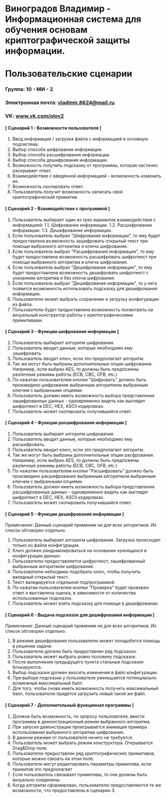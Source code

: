 Виноградов Владимир - Информационная система для обучения основам криптографической защиты информации.
==================================
Пользовательские сценарии
==================================

### Группа: 10 - МИ - 2

### Электронная почта: vladimir.8624@mail.ru

### VK: www.vk.com/olov2

#### [ Сценарий 1 - Возможности пользователя ]

1. Ввод информации / загрузка файла с информацией в основную подсистему.
2. Выбор способа шифрования информации.
3. Выбор способа расшифрования информации.
4. Выбор способа дешифрования информации.
5. Возможность получить подсказку от программы, которая частично раскрывает ответ.
6. Взаимодействие с введенной информацией - возможность изменить ее.
7. Возможность скопировать ответ.
8. Пользователь получит возможность написать свой криптографический примитив.

#### [ Сценарий 2 - Взаимодействие с программой ]

1. Пользователь выбирает один из трех вариантов взаимодействия с информацией:
  1.1. Шифрование информации.
  1.2. Расшифрование информации.
  1.3. Дешифрование информации.
2. Если пользователь выбрал "Шифрование информации", то ему будет предоставлена возможность зашифровать открытый текст при помощи выбранного алгоритма и ключа шифрования.
3. Если пользователь выбрал "Расшифрование информации", то ему будет предоставлена возможность расшифровать шифротекст при помощи выбранного алгоритма и ключа шифрования.
4. Если пользователь выбрал "Дешифрование информации", то ему будет предоставлена возможность дешифровать шифротекст с указанием алгоритма и без ключа шифрования.
5. Если пользователь выбрал "Дешифрование информации", то у него появится возможность использовать подсказку для дешифрования информации.
6. Пользователю может выбрать сохранение и загрузку конфигурации из файла.
7. Пользователю будет предоставлена возможность посмотреть на визуальный конструктор работы с криптографическими примитивами.

#### [ Сценарий 3 - Функции шифрования информации ]

1. Пользователь выбирает алгоритм шифрования.
2. Пользователь вводит данные, которые необходимо ему зашифровать.
3. Пользователь вводит ключ, если это предполагает алгоритм.
4. Так же могут быть выбраны дополнительные опции шифрования. Например, если выбран AES, то должны быть предложены различные режимы работы (ECB, CBC, OFB, etc.)
5. По нажатии пользователем кнопки "Шифровать" должно быть произведено шифрование выбранным алгоритмом выбранным ключем с выбранными опциями.
6. Пользователь должен иметь возможность выбора представления зашифрованных данных - одновременно видеть как выглядит шифротекст в DEC, HEX, ASCII кодировках.
7. Пользователь может скопировать получившийся ответ.

#### [ Сценарий 4 - Функции расшифрования информации ]

1. Пользователь выбирает алгоритм шифрования.
2. Пользователь вводит данные, которые необходимо ему расшифровать.
3. Пользователь вводит ключ, если это предполагает алгоритм.
4. Так же могут быть выбраны дополнительные опции расфрования. Например, если выбран AES, то должны быть предложены различные режимы работы (ECB, CBC, OFB, etc.)
5. По нажатии пользователем кнопки "Расшифровать" должно быть произведено расшифрование выбранным алгоритмом выбранным ключем с выбранными опциями.
6. Пользователь должен иметь возможность выбора представления расшифрованных данных - одновременно видеть как выглядит шифротекст в DEC, HEX, ASCII кодировках.
7. Пользователь может скопировать получившийся ответ.

#### [ Сценарий 5 - Функции дешифрования информации ]
Примечание: Данный сценарий применим не для всех алгоритмов. Их список обговорен отдельно.

1. Пользователь выбирает алгоритм шифрования. Загрузка происходит только из файла конфигурации.
2. Ключ должен рандомизироваться на основании хранящихся в конфигурации данных.
3. Пользователю предоставляется шифротекст, зашифрованный выбранным алгоритмом шифрования.
4. Пользователю небходимо подобрать ключ, чтобы получить валидный открытый текст.
5. Текст валидируется отдельной подпрограммой.
6. По нажатии пользователем кнопки "Проверка" будет проверен ответ и выставлена оценка, в зависимости от количества использованных подсказок.
7. Пользователь может взять подсказку для помощи в дешифровании.

#### [ Сценарий 6 - Выдача подсказок для дешифрования информации ]
Примечание: Данный сценарий применим не для всех алгоритмов. Их список обговорен отдельно.
1. В режиме дешифрования пользователю может понадобится помощь в решении задачи.
2. Пользователю должен быть предоставлен ряд подсказок.
3. Пользователь может выбрать ровно половину подсказок.
4. После выполнения предыдущего пункта стальные подсказки блокируются.
5. Выбор подсказки должен вносить изменения в файл конфигурации.
6. При выборе подсказки у пользователя уменьшается потенциально возможный максимальный балл.
7. Для того, чтобы снова иметь возможность получить максимальный балл, пользователю придется загрузить новый такой же файл.

#### [ Сценарий 7 - Дополнительный функционал программы ]

1. Должна быть возможность, по запросу пользователя, ввести программу в демонстрационный режим выбранного алгоритма.
2. При запуске демонстрации проигрывается анимация примера использования выбранного алгоритма шифрования.
3. В данном режиме от пользователя ничего не требуется.
4. Пользователь может выбрать режим конструктора. Открывается Drag&Drop поле.
5. Пользователю предоставлен ряд криптографических примитивов, которые можно связать на этом поле.
6. Пользователи могут редактировать параметры примитива, если примитив это предполагает
7. Если пользователь связывает примитивы, то они должны быть визуально соединены.
8. Когда алгоритм сформирован, пользователю предоставляются те же возможности, что предоставлены в сценарии 3.
